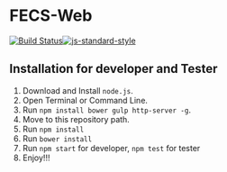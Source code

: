 FECS-Web
==========

[![Build Status](https://travis-ci.org/SixthFloor/FECS-Web.svg)](https://travis-ci.org/SixthFloor/FECS-Web)[![js-standard-style](https://img.shields.io/badge/code%20style-standard-brightgreen.svg?style=flat)](https://github.com/feross/standard)

## Installation for developer and Tester
1. Download and Install `node.js`.
2. Open Terminal or Command Line.
3. Run `npm install bower gulp http-server -g`.
4. Move to this repository path.
5. Run `npm install`
6. Run `bower install`
7. Run `npm start` for developer, `npm test` for tester
8. Enjoy!!!